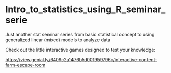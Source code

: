 # Intro_to_statistics_using_R_seminar_serie
Just another stat seminar series from basic statistical concept to using generalized linear (mixed) models to analyze data

Check out the little interactive games designed to test your knowledge:

https://view.genial.ly/6409c2a1476b5d001959796c/interactive-content-farm-escape-room
